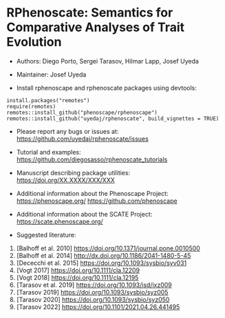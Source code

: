 # RPhenoscate: Semantics for Comparative Analyses of Trait Evolution # 

-   Authors: Diego Porto, Sergei Tarasov, Hilmar Lapp, Josef Uyeda
-   Maintainer: Josef Uyeda


-   Install rphenoscape and rphenoscate packages using devtools:
```
install.packages("remotes")
require(remotes)
remotes::install_github("phenoscape/rphenoscape")
remotes::install_github("uyedaj/rphenoscate", build_vignettes = TRUE)
```


-   Please report any bugs or issues at:
https://github.com/uyedaj/rphenoscate/issues


-   Tutorial and examples:
https://github.com/diegosasso/rphenoscate_tutorials


-   Manuscript describing package utilities:
https://doi.org/XX.XXXX/XXX/XXX


-	Additional information about the Phenoscape Project:
https://phenoscape.org/
https://github.com/phenoscape


-	Additional information about the SCATE Project:
https://scate.phenoscape.org/


-   Suggested literature:
1. [Balhoff et al. 2010] https://doi.org/10.1371/journal.pone.0010500
2. [Balhoff et al. 2014] http://dx.doi.org/10.1186/2041-1480-5-45
3. [Dececchi et al. 2015] https://doi.org/10.1093/sysbio/syv031
4. [Vogt 2017] https://doi.org/10.1111/cla.12209
5. [Vogt 2018]  https://doi.org/10.1111/cla.12195
6. [Tarasov et al. 2019] https://doi.org/10.1093/isd/ixz009
7. [Tarasov 2019] https://doi.org/10.1093/sysbio/syz005
8. [Tarasov 2020] https://doi.org/10.1093/sysbio/syz050
9. [Tarasov 2022] https://doi.org/10.1101/2021.04.26.441495
